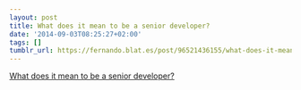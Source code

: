 ```yaml
---
layout: post
title: What does it mean to be a senior developer?
date: '2014-09-03T08:25:27+02:00'
tags: []
tumblr_url: https://fernando.blat.es/post/96521436155/what-does-it-mean-to-be-a-senior-developer
---
```

[What does it mean to be a senior developer?](http://www.theguardian.com/info/developer-blog/2014/aug/28/what-does-it-mean-to-be-a-senior-developer)  

